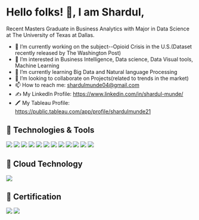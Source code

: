 # Hello folks! 👋, I am Shardul,
Recent Masters Graduate in Business Analytics with Major in Data Science at The University of Texas at Dallas.

- 🔭 I’m currently working on the subject--Opioid Crisis in the U.S.(Dataset recently released by The Washington Post)
- 👀 I’m interested in Business Intelligence, Data science, Data Visual tools, Machine Learning
- 🌱 I’m currently learning Big Data and Natural language Processing
- 💞️ I’m looking to collaborate on Projects(related to trends in the market)
- 📫 How to reach me: shardulmunde04@gmail.com
- ✍️ My LinkedIn Profile: https://www.linkedin.com/in/shardul-munde/
- 🖍️ My Tableau Profile: https://public.tableau.com/app/profile/shardulmunde21

 ## 🔧 Technologies & Tools
![](https://img.shields.io/badge/OS-Linux-informational?style=flat&logo=linux&logoColor=white&color=2bbc8a)
![](https://img.shields.io/badge/OS-Windows-informational?style=flat&logo=windows&logoColor=white&color=2bbc8a)
![](https://img.shields.io/badge/Code-Python-informational?style=flat&logo=python&logoColor=white&color=2bbc8a)
![](https://img.shields.io/badge/Code-C++-informational?style=flat&logo=C&logoColor=white&color=2bbc8a)
![](https://img.shields.io/badge/Database-MySQL-informational?style=flat&logo=gnu-bash&logoColor=white&color=2bbc8a)
![](https://img.shields.io/badge/Database-SQL-informational?style=flat&logo=gnu-bash&logoColor=white&color=2bbc8a)
![](https://img.shields.io/badge/Database-PostgreSQL-informational?style=flat&logo=postgresql&logoColor=white&color=2bbc8a)
![](https://img.shields.io/badge/Database-MongoDB-informational?style=flat&logo=MongoDB&logoColor=white&color=2bbc8a)
![](https://img.shields.io/badge/Data_Visualization-Tableau-informational?style=flat&logo=Tableau&logoColor=white&color=2bbc8a)
![](https://img.shields.io/badge/Data_Visualization-PowerBI-informational?style=flat&logo=Tableau&logoColor=white&color=2bbc8a)
![](https://img.shields.io/badge/Analysis_Tool-SAS-informational?style=flat&logo=sass&logoColor=white&color=2bbc8a)
![](https://img.shields.io/badge/Analysis_Tool-R-informational?style=flat&logo=R&logoColor=white&color=2bbc8a)


## 	🔧 Cloud Technology
![](https://img.shields.io/badge/Cloud-Amazon_Web_Service-informational?style=flat&logo=Amazon&logoColor=white&color=2bbc8a)



## 	📄 Certification
![](https://img.shields.io/badge/AWS-AWS_Certified_Cloud_Practitioner-informational?style=flat&logo=Amazon&logoColor=white&color=2bbc8a)
![](https://img.shields.io/badge/Tableau-Tableau_Analyst-informational?style=flat&logo=Tableau&logoColor=white&color=2bbc8a)


              

<!---
shardulmunde/shardulmunde is a ✨ special ✨ repository because its `README.md` (this file) appears on your GitHub profile.
You can click the Preview link to take a look at your changes.
--->
